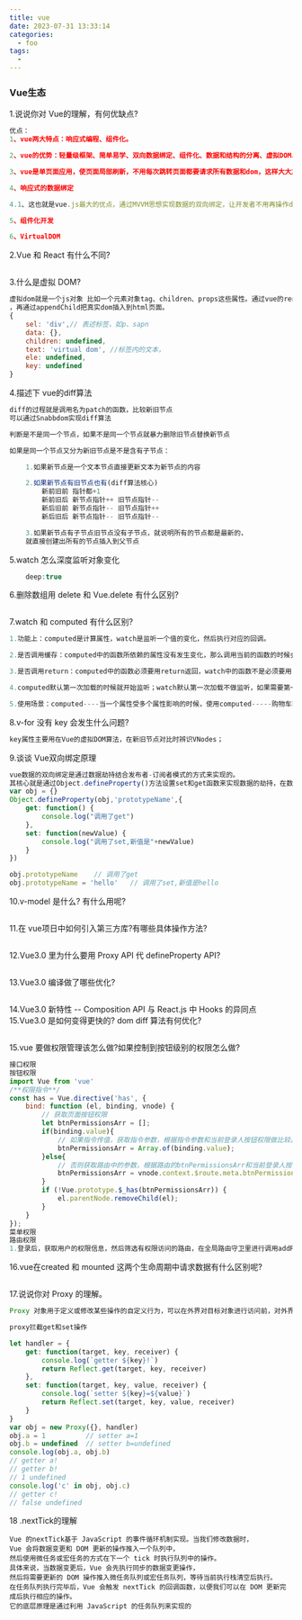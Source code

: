 ```yaml
---
title: vue
date: 2023-07-31 13:33:14
categories:
  - foo
tags:
  - 
---
```


### Vue生态

1.说说你对 Vue的理解，有何优缺点?

```js
优点：
1、vue两大特点：响应式编程、组件化。

2、vue的优势：轻量级框架、简单易学、双向数据绑定、组件化、数据和结构的分离、虚拟DOM、运行速度快。

3、vue是单页面应用，使页面局部刷新，不用每次跳转页面都要请求所有数据和dom，这样大大加快了访问速度和提升用户体验。而且他的第三方ui库很多节省开发时间。

4、响应式的数据绑定

4.1、这也就是vue.js最大的优点，通过MVVM思想实现数据的双向绑定，让开发者不用再操作dom对象，有更多的时间去思考业务逻辑

5、组件化开发

6、VirtualDOM

```

2.Vue 和 React 有什么不同?

```js

```

3.什么是虚拟 DOM?

```js
虚拟dom就是一个js对象 比如一个元素对象tag、children、props这些属性。通过vue的render函数把虚拟dom转化为真实dom
，再通过appendChild把真实dom插入到html页面。
{
    sel: 'div',// 表述标签，如p、sapn
    data: {},
    children: undefined,
    text: 'virtual dom', //标签内的文本，
    ele: undefined,
    key: undefined
}

```

4.描述下 vue的diff算法

```js
diff的过程就是调用名为patch的函数，比较新旧节点
可以通过Snabbdom实现diff算法

判断是不是同一个节点，如果不是同一个节点就暴力删除旧节点替换新节点

如果是同一个节点又分为新旧节点是不是含有子节点：

    1.如果新节点是一个文本节点直接更新文本为新节点的内容

    2.如果新节点有旧节点也有(diff算法核心)
        新前旧前 指针都+1
        新前旧后 新节点指针++ 旧节点指针--
        新后旧前 新节点指针-- 旧节点指针++
        新后旧后 新节点指针-- 旧节点指针--

    3.如果新节点有子节点旧节点没有子节点，就说明所有的节点都是最新的，
    就直接创建出所有的节点插入到父节点

```

5.watch 怎么深度监听对象变化

```js
    deep:true
```

6.删除数组用 delete 和 Vue.delete 有什么区别?

```js

```

7.watch 和 computed 有什么区别?

```js
1.功能上：computed是计算属性，watch是监听一个值的变化，然后执行对应的回调。

2.是否调用缓存：computed中的函数所依赖的属性没有发生变化，那么调用当前的函数的时候会从缓存中读取，而watch在每次监听的值发生变化的时候都会执行回调。

3.是否调用return：computed中的函数必须要用return返回，watch中的函数不是必须要用return。

4.computed默认第一次加载的时候就开始监听；watch默认第一次加载不做监听，如果需要第一次加载做监听，添加immediate属性，设置为true（immediate:true）

5.使用场景：computed----当一个属性受多个属性影响的时候，使用computed-----购物车商品结算。watch–当一条数据影响多条数据的时候，使用watch-----搜索框.

```

8.v-for 没有 key 会发生什么问题?

```js
key属性主要用在Vue的虚拟DOM算法，在新旧节点对比时辨识VNodes；
```

9.谈谈 Vue双向绑定原理

```js
vue数据的双向绑定是通过数据劫持结合发布者-订阅者模式的方式来实现的。
其核心就是通过Object.defineProperty()方法设置set和get函数来实现数据的劫持，在数据变化时发布消息给订阅者，触发相应的监听回调。
var obj = {}
Object.defineProperty(obj,'prototypeName',{
	get: function() { 
		console.log("调用了get") 
	},
	set: function(newValue) {
		console.log("调用了set,新值是"+newValue)  
	}
})

obj.prototypeName    // 调用了get
obj.prototypeName = 'hello'   // 调用了set,新值是hello


```

10.v-model 是什么? 有什么用呢?

```js

```

11.在 vue项日中如何引入第三方库?有哪些具体操作方法?

```js

```

12.Vue3.0 里为什么要用 Proxy API 代 defineProperty API?

```js

```

13.Vue3.0 编译做了哪些优化?

```js

```

14.Vue3.0 新特性 -- Composition API 与 React.js 中 Hooks 的异同点15.Vue3.0 是如何变得更快的? dom diff 算法有何优化?

```js

```

15.vue 要做权限管理该怎么做?如果控制到按钮级别的权限怎么做?

```js
接口权限
按钮权限
import Vue from 'vue'
/**权限指令**/
const has = Vue.directive('has', {
    bind: function (el, binding, vnode) {
        // 获取页面按钮权限
        let btnPermissionsArr = [];
        if(binding.value){
            // 如果指令传值，获取指令参数，根据指令参数和当前登录人按钮权限做比较。
            btnPermissionsArr = Array.of(binding.value);
        }else{
            // 否则获取路由中的参数，根据路由的btnPermissionsArr和当前登录人按钮权限做比较。
            btnPermissionsArr = vnode.context.$route.meta.btnPermissions;
        }
        if (!Vue.prototype.$_has(btnPermissionsArr)) {
            el.parentNode.removeChild(el);
        }
    }
});
菜单权限
路由权限
1.登录后，获取用户的权限信息，然后筛选有权限访问的路由，在全局路由守卫里进行调用addRoutes添加路由

```

16.vue在created 和 mounted 这两个生命周期中请求数据有什么区别呢?

```js

```

17.说说你对 Proxy 的理解。

```js
Proxy 对象用于定义或修改某些操作的自定义行为，可以在外界对目标对象进行访问前，对外界的访问进行改写。

proxy拦截get和set操作

let handler = {
    get: function(target, key, receiver) {
        console.log(`getter ${key}!`)
        return Reflect.get(target, key, receiver)
    },
    set: function(target, key, value, receiver) {
        console.log(`setter ${key}=${value}`)
        return Reflect.set(target, key, value, receiver)
    }
}
var obj = new Proxy({}, handler)
obj.a = 1          // setter a=1
obj.b = undefined  // setter b=undefined
console.log(obj.a, obj.b)
// getter a!
// getter b!
// 1 undefined
console.log('c' in obj, obj.c)
// getter c!
// false undefined
```
18 .nextTick的理解
```text
Vue 的nextTick基于 JavaScript 的事件循环机制实现。当我们修改数据时，
Vue 会将数据变更和 DOM 更新的操作推入一个队列中，
然后使用微任务或宏任务的方式在下一个 tick 时执行队列中的操作。
具体来说，当数据变更后，Vue 会先执行同步的数据变更操作，
然后将需要更新的 DOM 操作推入微任务队列或宏任务队列，等待当前执行栈清空后执行。
在任务队列执行完毕后，Vue 会触发 nextTick 的回调函数，以便我们可以在 DOM 更新完成后执行相应的操作。
它的底层原理是通过利用 JavaScript 的任务队列来实现的

```